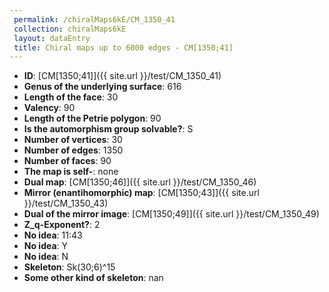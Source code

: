 ```yaml
--- 
 permalink: /chiralMaps6kE/CM_1350_41 
 collection: chiralMaps6kE
 layout: dataEntry
 title: Chiral maps up to 6000 edges - CM[1350;41]
---
```


- **ID**: [CM[1350;41]]({{ site.url }}/test/CM_1350_41)
- **Genus of the underlying surface**: 616
- **Length of the face**: 30
- **Valency**: 90
- **Length of the Petrie polygon**: 90
- **Is the automorphism group solvable?**: S
- **Number of vertices**: 30
- **Number of edges**: 1350
- **Number of faces**: 90
- **The map is self-**: none
- **Dual map**: [CM[1350;46]]({{ site.url }}/test/CM_1350_46)
- **Mirror (enantihomorphic) map**: [CM[1350;43]]({{ site.url }}/test/CM_1350_43)
- **Dual of the mirror image**: [CM[1350;49]]({{ site.url }}/test/CM_1350_49)
- **Z_q-Exponent?**: 2
- **No idea**:  11:43
- **No idea**: Y
- **No idea**: N
- **Skeleton**: Sk(30;6)^15
- **Some other kind of skeleton**: nan
